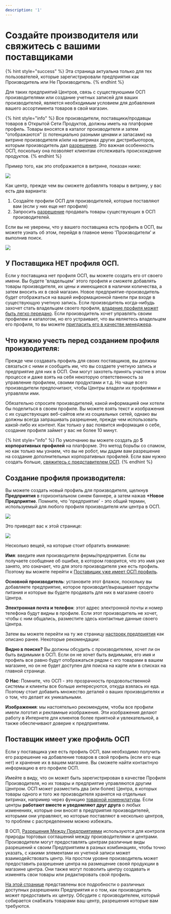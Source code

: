 ```yaml
---
description: '1'
---
```


# Создайте производителя или свяжитесь с вашими поставщиками

{% hint style="success" %}
Эта страница актуальна только для тех пользователей, которые зарегистрировали предприятия как Производитель или Не Производитель.
{% endhint %}

Для таких предприятий Центров, связь с существуюшими ОСП производителями или создание учетных записей для ваших производителей, является необходимым условием для добавления вашего ассортимента товаров в свой магазин.

{% hint style="info" %}
Все производители, поставщики/продавцы товаров в Открытой Сети Продуктов, должны иметь на платформе профиль. Товары вносятся в каталог производителя и затем "отображаются" \(с потенциально разными ценами и запасами\) на витрине производителя и/или на витринах других дистрибьюторов, которым производитель дал [разрешение](enterprise-to-enterprise-permissions-e2es.md). Это важная особенность ОСП, поскольку она позволяет клиентам отслеживать происхождение продуктов.
{% endhint %}

Пример того, как это отображается в витрине, показан ниже:

![](../../.gitbook/assets/producernote.png)

Как центр, прежде чем вы сможете добавлять товары в витрину, у вас есть два варианта:

1. Создайте профили ОСП для производителей, которые поставляют вам \(если у них еще нет профиля\)
2. Запросить [разрешение](enterprise-to-enterprise-permissions-e2es.md) продавать товары существующих в ОСП производителей.

Если вы не уверены, что у вашего поставщика есть профиль в ОСП, вы можете узнать об этом, перейдя в главное меню 'Производители' и выполнив поиск.

![](../../.gitbook/assets/searchproducer.jpg)

## У Поставщика НЕТ профиля ОСП.

Если у поставщика нет профиля ОСП, вы можете создать его от своего имени. Вы будете 'владельцем' этого профиля и сможете добавлять товары производителя, их цены и имеющиеся в наличии количества, а затем вносить их в свой магазин. Новое предприятие-производитель будет отображаться на вашей информационной панели при входе в существующую учетную запись. Если производитель когда-нибудь захочет стать владельцем своего профиля, [владение профиля может быть легко передано](transfer-ownership.md). Если производитель хочет управлять своим профилем и каталогом, но его устраивает, что вы являетесь владельцем его профиля, то вы можете [пригласить его в качестве менеджера](enterprise-settings.md#users).

## Что нужно учесть перед созданием профиля производителя:

Прежде чем создавать профиль для своих поставщиков, вы должны связаться с ними и сообщить им, что вы создаете учетную запись и предприятие для них в ОСП. Они могут захотеть принять участие в этом процессе и даже взять на себя некоторую ответственность за управление профилем, своими продуктами и т.д. Но чаще всего производители предпочитают, чтобы Центры владели их профилями и управляли ими.

Обязательно спросите производителей, какой информацией они хотели бы поделиться в своем профиле. Вы можете взять текст и изображения с их существующих веб-сайтов или из социальных сетей, однако вы должны всегда запрашивать разрешение, прежде чем использовать какой-либо их контент. Как только у вас появится информация о себе, создание профиля займет у вас не более 10 минут.

{% hint style="info" %}
По умолчанию вы можете создать до **5 корпоративных профилей** на платформе. Это метод борьбы со спамом, но как только мы узнаем, что вы не робот, мы дадим вам разрешение на создание дополнительных корпоративных профилей. Если вам нужно создать больше, [свяжитесь с представителем ОСП](https://about.openfoodnetwork.ru/contact/).
{% endhint %}

## Создание профиля производителя:

Вы можете создать новый профиль для производителя, щелкнув **Предприятия** в горизонтальном синем баннере, а затем нажав **+Новое Предприятие**. Помните, что 'предприятие' - это общий термин, используемый для любого профиля производителя или центра в ОСП.

![](../../.gitbook/assets/new-enterprise.png)

Это приведет вас к этой странице:

![](../../.gitbook/assets/newenterprise.jpg)

Несколько вещей, на которые стоит обратить внимание:

**Имя**: введите имя производителя фермы/предприятия. Если вы получаете сообщение об ошибке, в котором говорится, что это имя уже занято, это означает, что для этого производителя уже есть профиль. Поэтому вы можете перейти к [Поставищик уже имеет ОСП профиль](create-or-connect-with-your-supplying-producers.md#postavshik-imeet-uzhe-profil-osp).

**Основной производитель**: установите этот флажок, поскольку вы добавляете предприятие, которое производит/выращивает продукты питания и которые вы будете продавать для них в магазине своего Центра.

**Электронная почта и телефон**: этот адрес электронной почты и номер телефона будут видны в профиле. Если этот производитель не хочет, чтобы с ним общались, разместите здесь контактные данные своего Центра.

Затем вы можете перейти на ту же страницу [настроек предприятия](enterprise-settings.md) как описано ранее. Некоторые рекомендации:

**Видно в поиске?** Вы должны обсудить с производителем, хочет ли он быть видимыми в ОСП. Если он не хочет быть видимыми, его имя и профиль все равно будут отображаться рядом с его товарами в вашем магазине, но он не будет доступен для поиска на карте или в списках на главной странице.

**О Нас**: Помните, что ОСП - это прозрачность продовольственной системы и клиенты все больше интересуются, откуда взялась их еда. Поэтому стоит добавить множество деталей о ваших производителях и о том, что делает их уникальными.

**Изображения**: мы настоятельно рекомендуем, чтобы все профили имели логотип и рекламные изображения. Эти изображения делают работу в Интернете для клиентов более приятной и увлекательной, а также обеспечивают доверие к предприятиям.

## Поставщик имеет уже профиль ОСП

Если у поставщика уже есть профиль ОСП, вам необходимо получить его разрешение на добавление товаров в свой профиль \(если его еще нет\) и хранение их в вашем магазине. Вы сможете найти контактную информацию в его профиле ОСП.

Имейте в виду, что он может быть зарегистрирован в качестве Профиля Производителя, но их товары и предприятие управляются другим Центром. ОСП может разместить два \(или более\) Центра, в которых товары одного и того же производителя хранятся на отдельных витринах, например через функцию [товарной номенклатуры](../products-1/inventory-tool.md). Если центры **работают вместе и уведомляют друг друга** о любых изменениях, которые они вносят в предприятия производителей, которыми они управляют, но которые поставляют в несколько центров, то проблем с распределением можно избежать.

В ОСП, [Разрешения Между Предприятиями](enterprise-to-enterprise-permissions-e2es.md) используются для контроля природы торговых соглашений между производителями и центрами. Производители могут предоставлять центрам различные виды разрешений к своим Предприятиям в разных комбинациях, чтобы точно указать, с какими элементами их учетной записи может взаимодействовать центр. На простом уровне производитель может предоставить разрешение центра на размещение своей продукции в магазине центра. Они также могут позволить центру создавать и изменять свои товары или редактировать свой профиль.

[На этой странице](enterprise-to-enterprise-permissions-e2es.md) представлены все подробности о различных доступных разрешениях Предприятия и о том, как производитель может предоставить их центру. Обсудите с производителем, который собирается снабжать товарами ваш центр, разрешения которые вам требуются.

